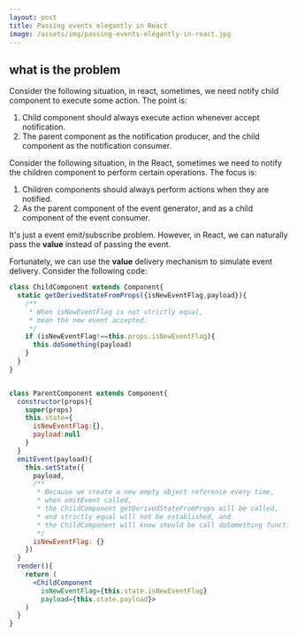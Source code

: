 ```yaml
---
layout: post
title: Passing events elegantly in React
image: /assets/img/passing-events-elegantly-in-react.jpg
---
```


## what is the problem
Consider the following situation, in react, sometimes, we need notify child component to execute some action.
The point is:
1. Child component should always execute action whenever accept notification.
2. The parent component as the notification producer, and the child component as the notification consumer.

Consider the following situation, in the React, sometimes we need to notify the children component to perform certain operations.
The focus is:
1. Children components should always perform actions when they are notified.
2. As the parent component of the event generator, and as a child component of the event consumer.

It's just a event emit/subscribe problem.
However, in React, we can naturally pass the **value** instead of passing the event.

Fortunately, we can use the **value** delivery mechanism to simulate event delivery.
Consider the following code:
```jsx
class ChildComponent extends Component{
  static getDerivedStateFromProps({isNewEventFlag,payload}){
    /**
     * When isNewEventFlag is not strictly equal,
     * mean the new event accepted.
     */
    if (isNewEventFlag!==this.props.isNewEventFlag){
      this.doSomething(payload)
    }
  }
}


class ParentComponent extends Component{
  constructor(props){
    super(props)
    this.state={
      isNewEventFlag:{},
      payload:null
    }
  }
  emitEvent(payload){
    this.setState({
      payload,
      /**
       * Because we create a new empty object reference every time,
       * when emitEvent called,
       * the ChildComponent getDerivedStateFromProps will be called,
       * and strictly equal will not be established, and
       * the ChildComponent will know should be call doSomething function.
       */
      isNewEventFlag: {}
    })
  }
  render(){
    return (
      <ChildComponent
        isNewEventFlag={this.state.isNewEventFlag}
        payload={this.state.payload}>
    )
  }
}
```